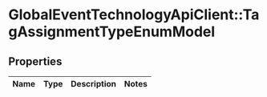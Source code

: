 # GlobalEventTechnologyApiClient::TagAssignmentTypeEnumModel

## Properties
Name | Type | Description | Notes
------------ | ------------- | ------------- | -------------


